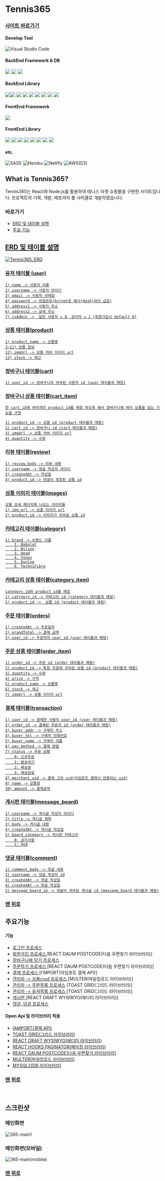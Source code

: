 # Tennis365

### <a href="https://sleepy-austin-0254fa.netlify.app/">사이트 바로가기</a>

#### Develop Tool

![Visual Studio Code](https://img.shields.io/badge/Visual%20Studio%20Code-0078d7.svg?style=for-the-badge&logo=visual-studio-code&logoColor=white)

#### BackEnd Framework & DB

<img src="https://img.shields.io/badge/Node-v14.16.0-red.svg" /> <img src="https://img.shields.io/badge/express-v4.17.1-red.svg" />
<img src="https://img.shields.io/badge/mysql-v5.7.10-red.svg" />

#### BackEnd Library

<img src="https://img.shields.io/badge/bcrypt-v3.0.5-green.svg" /><img src="https://img.shields.io/badge/axios-v0.21.4-green.svg" />
<img src="https://img.shields.io/badge/bodyparser-v1.19.0-green.svg" />
<img src="https://img.shields.io/badge/cors-v2.8.5-green.svg" /> <img src="https://img.shields.io/badge/dotenv-v8.2.0-green.svg" />
<img src="https://img.shields.io/badge/jsonwebtoken-v8.5.1-green.svg" /> <img src="https://img.shields.io/badge/multer-v1.4.2-green.svg" />
<img src="https://img.shields.io/badge/mysql2-v2.2.5-green.svg" />
<img src="https://img.shields.io/badge/nodemon-v2.0.4-green.svg" />

#### FrontEnd Framework

<img src="https://img.shields.io/badge/react-v17.0.2-green.svg" />

#### FrontEnd Library

<img src="https://img.shields.io/badge/tui_grid-v4.14.0-blue.svg" /> <img src="https://img.shields.io/badge/tui_pagination-v3.4.0-blue.svg" /> <img src="https://img.shields.io/badge/react_responsive_carousel-v3.2.21-blue.svg" /> <img src="https://img.shields.io/badge/react_draft_wysiwyg-v1.14.7-blue.svg" /> <img src="https://img.shields.io/badge/react_daum_postcode-v2.0.6-blue.svg" /> <img src="https://img.shields.io/badge/react_draft_wysiwyg-v1.14.7-blue.svg" /> <img src="https://img.shields.io/badge/axios-v0.21.1-blue.svg" /> <img src="https://img.shields.io/badge/iamport_payment-v1.1.8-blue.svg" />

#### etc.

![SASS](https://img.shields.io/badge/SASS-hotpink.svg?style=for-the-badge&logo=SASS&logoColor=white)
![Heroku](https://img.shields.io/badge/heroku-%23430098.svg?style=for-the-badge&logo=heroku&logoColor=white)
![Netlify](https://img.shields.io/badge/netlify-%23000000.svg?style=for-the-badge&logo=netlify&logoColor=#00C7B7)
![AWS](https://img.shields.io/badge/AWS-%23FF9900.svg?style=for-the-badge&logo=amazon-aws&logoColor=white)(S3)

## What is Tennis365?

Tennis365는 React와 Node.js를 활용하여 테니스 라켓 쇼핑몰을 구현한 사이트입니다. 프로젝트의 기획, 개발, 배포까지 풀 사이클로 개발하였습니다.

### <span id='top'>바로가기</span>

- <a href="#erd">ERD 및 테이블 설명</span>
- <a href="#main-features">주요 기능</span>
<!-- - <a href="#screen">스크린샷</span> -->

## <span id="erd">ERD 및 테이블 설명</span>

![Tennis365_ERD](https://user-images.githubusercontent.com/79352105/135453243-93437b5f-9dc8-4b0a-b029-736c8e1102b8.png)

### 유저 테이블 (user)

```
1) name -> 사용자 이름
2) username -> 사용자 아이디
3) email -> 사용자 이메일
4) password -> 비밀번호(bcrypt로 해시(Hash)되어 삽입)
5) address1 -> 사용자 주소
6) address2 -> 상세 주소
7) isAdmin ->  일반 사용자 = 0, 관리자 = 1 (회원가입시 default 0)
```

### 상품 테이블(product)

```
1) product_name -> 상품명
2~11) 상품 정보
12) imgUrl -> 상품 커버 이미지 url
13) stock -> 재고
```

### 장바구니 테이블(cart)

```
1) user_id -> 장바구니의 귀속된 사용자 id (user 테이블과 매칭)
```

### 장바구니 상품 테이블(cart_item)

```
한 cart_id에 여러개의 product_id를 매칭 하도록 해서 장바구니에 여러 상품을 담는 기능을 구현

1) product_id -> 상품 id (product 테이블과 매핑)
2) cart_id -> 장바구니 id (cart 테이블과 매핑)
3) imgUrl -> 상품 커버 이미지 url
4) quantity -> 수량
```

### 리뷰 테이블(review)

```
1) review_body -> 리뷰 내용
2) username -> 댓글 작성자 아이디
3) createdAt -> 작성일
4) product_id -> 댓글이 포함된 상품 id
```

### 상품 이미지 테이블(images)

```
상품 상세 페이지에 나오는 이미지들
1) img_url -> 상품 이미지 url
2) product_id -> 이미지가 귀속된 상품 id
```

### 카테고리 테이블(category)

```
1) brand -> 브랜드 이름
    1. Babolat
    2. Wilson
    3. Head
    4. Yonex
    5. Dunlop
    6. TechniFibre

```

### 카테고리 상품 테이블(category_item)

```
category_id와 product_id를 매칭
1) catrgory_id -> 카테고리 id (category 테이블과 매핑)
2) product_id ->  상품 id (product 테이블과 매핑)
```

### 주문 테이블(orders)

```
1) createdAt -> 주문일자
2) grandTotal -> 결제 금액
3) user_id -> 주문자의 user_id (user 테이블과 매핑)
```

### 주문 상품 테이블(order_item)

```
1) order_id -> 주문 id (order 테이블과 매핑)
2) product_id -> 특정 주문에 귀속된 상품 id (product 테이블과 매핑)
3) quantity -> 수량
4) price -> 가격
5) product_name -> 상품명
6) stock -> 재고
7) imgUrl -> 상품 이미지 url
```

### 결제 테이블(transaction)

```
1) user_id -> 결제한 사람의 user_id (user 테이블과 매핑)
2) order_id -> 결제된 주문의 id (order 테이블과 매핑)
3) buyer_addr -> 구매자 주소
4) buyer_tel -> 구매자 전화번호
5) buyer_name -> 구매자 이름
6) pay_method -> 결제 방법
7) status -> 주문 상황
    0: 신규주문
    1: 발송대기
    2: 배송중
    3: 배송완료
8) merchant_uid -> 결제 고유 uid(아임포트 결제시 반환되는 uid)
9) name -> 상품명
10) amount -> 결제금액
```

### 게시판 테이블(message_board)

```
1) username -> 게시글 작성자 아이디
2) title -> 게시글 제목
3) body -> 게시글 내용
4) createdAt -> 게시글 작성일
5) board_category -> 게시판 카테고리
    0: 공지사항
    1: QnA
```

### 댓글 테이블(comment)

```
1) comment_body -> 댓글 내용
2) username -> 댓글 작성자 id
3) createdAt -> 댓글 작성일
4) createdAt -> 댓글 작성일
5) message_board_id -> 댓글이 귀속된 게시글 id (message_board 테이블과 매핑)
```

### <a href="#top">맨 위로</a>

## <span id="main-features">주요기능</span>

#### <span id="features">기능</span>

- <a href="https://github.com/flexing1010/Tennis365/blob/main/%EA%B8%B0%EB%8A%A5/login.md">로그인 프로세스 </a>
- <a href="https://github.com/flexing1010/Tennis365/blob/main/%EA%B8%B0%EB%8A%A5/join.md">회원가입 프로세스 </a> REACT DAUM POSTCODE(다음 우편찾기 라이브러리)]
- <a href="https://github.com/flexing1010/Tennis365/blob/main/%EA%B8%B0%EB%8A%A5/cart.md">장바구니에 담기 프로세스 </a>
- <a href="https://github.com/flexing1010/Tennis365/blob/main/%EA%B8%B0%EB%8A%A5/order.md">주문하기 프로세스 </a> [REACT DAUM POSTCODE(다음 우편찾기 라이브러리)]
- <a href="https://github.com/flexing1010/Tennis365/blob/main/%EA%B8%B0%EB%8A%A5/transaction.md">결제 프로세스 </a> [I'MPORT(아임포트 결제 API)]
- <a href="https://github.com/flexing1010/Tennis365/blob/main/%EA%B8%B0%EB%8A%A5/adminProductCRUD.md">관리자 -> 상품crud 프로세스 </a> [MULTER(파일업로드 라이브러리)]
- <a href="https://github.com/flexing1010/Tennis365/blob/main/%EA%B8%B0%EB%8A%A5/AdminOrderList.md">관리자 -> 주문목록 프로세스</a> [TOAST GRID(그리드 라이브러리)]
- <a href="https://github.com/flexing1010/Tennis365/blob/main/%EA%B8%B0%EB%8A%A5/AdminUserList.md">관리자 -> 유저목록 프로세스 </a> [TOAST GRID(그리드 라이브러리)]
- <a href="https://github.com/flexing1010/Tennis365/blob/main/%EA%B8%B0%EB%8A%A5/messageBoard.md">게시판 </a> [REACT DRAFT WYSIWYG(에디터 라이브러리)]
- <a href="https://github.com/flexing1010/Tennis365/blob/main/%EA%B8%B0%EB%8A%A5/ReplyComment.md">댓글, 답글 프로세스</a>
<!-- - <a href="">서버, 프론트 개발환경</a>
  [ MYSQL2(DB 라이브러리)] -->

#### <span id="library">Open Api 및 라이브러리 적용</span>

- <a href="https://www.iamport.kr/">IAMPORT(결제 API)</a>
- <a href="https://ui.toast.com/tui-grid/">TOAST GRID(그리드 라이브러리)</a>
- <a href="https://jpuri.github.io/react-draft-wysiwyg/#/">REACT DRAFT WYSIWYG(에디터 라이브러리)</a>
- <a href="https://www.npmjs.com/package/react-hooks-paginator">REACT HOOKS PAGINATOR(페이징 라이브러리)</a>
- <a href="http://postcode.map.daum.net/guide">REACT DAUM POSTCODE(다음 우편찾기 라이브러리)</a>
- <a href="https://www.npmjs.com/package/multer">MULTER(파일업로드 라이브러리)</a>
- <a href="https://www.npmjs.com/package/mysql2">MYSQL2(DB 라이브러리)</a>

### <a href="#top">맨 위로</a>

<br />

## 스크린샷

### 메인화면

![365-main1](https://user-images.githubusercontent.com/79352105/137310442-78b7bbfb-9742-4b59-ab25-050041e23169.gif)

### 메인화면(모바일)

![365-main(mobile)](https://user-images.githubusercontent.com/79352105/137310446-8c019311-a6d8-488b-ac14-0ade3ce51cd4.gif)

### <a href="#top">맨 위로</a>
